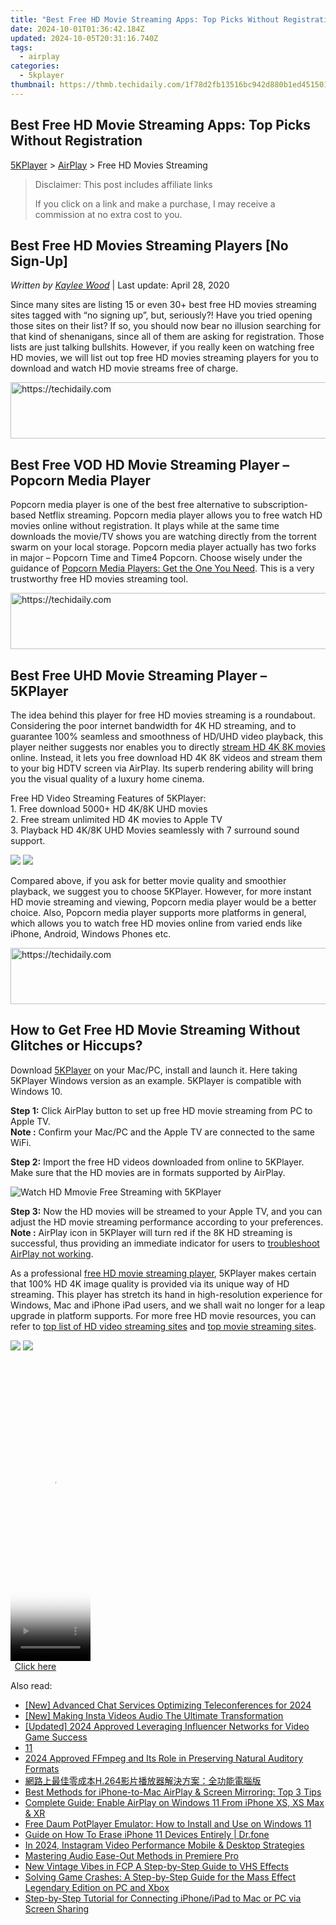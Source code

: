 ```yaml
---
title: "Best Free HD Movie Streaming Apps: Top Picks Without Registration"
date: 2024-10-01T01:36:42.184Z
updated: 2024-10-05T20:31:16.740Z
tags:
  - airplay
categories:
  - 5kplayer
thumbnail: https://thmb.techidaily.com/1f78d2fb13516bc942d880b1ed451501538b368f9a6b178eea0c04126c8f2280.jpg
---
```


## Best Free HD Movie Streaming Apps: Top Picks Without Registration

[5KPlayer](https://tools.techidaily.com/5kplayer/products/) \> [AirPlay](https://tools.techidaily.com/5kplayer/airplay/) \> Free HD Movies Streaming

>  Disclaimer: This post includes affiliate links
>
>  If you click on a link and make a purchase, I may receive a commission at no extra cost to you.
>

## Best Free HD Movies Streaming Players \[No Sign-Up\]

 _Written by [Kaylee Wood](https://www.quora.com/profile/Amanda-Hu-21)_ | Last update: April 28, 2020

Since many sites are listing 15 or even 30+ best free HD movies streaming sites tagged with “no signing up”, but, seriously?! Have you tried opening those sites on their list? If so, you should now bear no illusion searching for that kind of shenanigans, since all of them are asking for registration. Those lists are just talking bullshits. However, if you really keen on watching free HD movies, we will list out top free HD movies streaming players for you to download and watch HD movie streams free of charge.

<!-- affiliate ads begin -->
<a href="https://aligracehair.sjv.io/c/5597632/1896532/19272" target="_top" id="1896532">
  <img src="//a.impactradius-go.com/display-ad/19272-1896532" border="0" alt="https://techidaily.com" width="728" height="90"/>
</a>
<img height="0" width="0" src="https://aligracehair.sjv.io/i/5597632/1896532/19272" style="position:absolute;visibility:hidden;" border="0" />
<!-- affiliate ads end -->

## Best Free VOD HD Movie Streaming Player – Popcorn Media Player

Popcorn media player is one of the best free alternative to subscription-based Netflix streaming. Popcorn media player allows you to free watch HD movies online without registration. It plays while at the same time downloads the movie/TV shows you are watching directly from the torrent swarm on your local storage. Popcorn media player actually has two forks in major – Popcorn Time and Time4 Popcorn. Choose wisely under the guidance of [Popcorn Media Players: Get the One You Need](https://tools.techidaily.com/5kplayer/video-music-player/). This is a very trustworthy free HD movies streaming tool.

<!-- affiliate ads begin -->
<a href="https://ephamedtechinc.pxf.io/c/5597632/2136625/26400" target="_top" id="2136625">
  <img src="//a.impactradius-go.com/display-ad/26400-2136625" border="0" alt="https://techidaily.com" width="728" height="90"/>
</a>
<img height="0" width="0" src="https://ephamedtechinc.pxf.io/i/5597632/2136625/26400" style="position:absolute;visibility:hidden;" border="0" />
<!-- affiliate ads end -->

## Best Free UHD Movie Streaming Player – 5KPlayer

The idea behind this player for free HD movies streaming is a roundabout. Considering the poor internet bandwidth for 4K HD streaming, and to guarantee 100% seamless and smoothness of HD/UHD video playback, this player neither suggests nor enables you to directly [stream HD 4K 8K movies](https://tools.techidaily.com/5kplayer/airplay/) online. Instead, it lets you free download HD 4K 8K videos and stream them to your big HDTV screen via AirPlay. Its superb rendering ability will bring you the visual quality of a luxury home cinema. 

Free HD Video Streaming Features of 5KPlayer:  
1\. Free download 5000+ HD 4K/8K UHD movies   
2\. Free stream unlimited HD 4K movies to Apple TV   
3\. Playback HD 4K/8K UHD Movies seamlessly with 7 surround sound support.

[![](https://www.5kplayer.com/airplay/../button/freedownwhitewin.png)](https://tools.techidaily.com/5kplayer/products/) [![](https://www.5kplayer.com/airplay/../button/freedownbackmac.png)](https://tools.techidaily.com/5kplayer/products/) 

Compared above, if you ask for better movie quality and smoothier playback, we suggest you to choose 5KPlayer. However, for more instant HD movie streaming and viewing, Popcorn media player would be a better choice. Also, Popcorn media player supports more platforms in general, which allows you to watch free HD movies online from varied ends like iPhone, Android, Windows Phones etc.

<!-- affiliate ads begin -->
<a href="https://appsumo.8odi.net/c/5597632/2082530/7443" target="_top" id="2082530">
  <img src="//a.impactradius-go.com/display-ad/7443-2082530" border="0" alt="https://techidaily.com" width="728" height="90"/>
</a>
<img height="0" width="0" src="https://appsumo.8odi.net/i/5597632/2082530/7443" style="position:absolute;visibility:hidden;" border="0" />
<!-- affiliate ads end -->

## How to Get Free HD Movie Streaming Without Glitches or Hiccups?

Download [5KPlayer](https://tools.techidaily.com/5kplayer/products/) on your Mac/PC, install and launch it. Here taking 5KPlayer Windows version as an example. 5KPlayer is compatible with Windows 10.

**Step 1:** Click AirPlay button to set up free HD movie streaming from PC to Apple TV.  
**Note :** Confirm your Mac/PC and the Apple TV are connected to the same WiFi.

**Step 2:**  Import the free HD videos downloaded from online to 5KPlayer.  
Make sure that the HD movies are in formats supported by AirPlay.

![Watch HD Mmovie Free Streaming with 5KPlayer](https://www.5kplayer.com/airplay/img/5kp-airplay-windows-8-zjy.jpg) 

**Step 3:** Now the HD movies will be streamed to your Apple TV, and you can adjust the HD movie streaming performance according to your preferences.  
**Note :** AirPlay icon in 5KPlayer will turn red if the 8K HD streaming is successful, thus providing an immediate indicator for users to [troubleshoot AirPlay not working](https://tools.techidaily.com/5kplayer/airplay/).

As a professional [free HD movie streaming player](https://tools.techidaily.com/5kplayer/airplay/), 5KPlayer makes certain that 100% HD 4K image quality is provided via its unique way of HD streaming. This player has stretch its hand in high-resolution experience for Windows, Mac and iPhone iPad users, and we shall wait no longer for a leap upgrade in platform supports. For more free HD movie resources, you can refer to [top list of HD video streaming sites](https://tools.techidaily.com/5kplayer/airplay/) and [top movie streaming sites](https://tools.techidaily.com/5kplayer/airplay/).

[![](https://www.5kplayer.com/airplay/../button/freedownwhitewin.png)](https://tools.techidaily.com/5kplayer/products/) [![](https://www.5kplayer.com/airplay/../button/freedownbackmac.png)](https://tools.techidaily.com/5kplayer/products/)

<!-- affiliate ads begin -->
<span id="1938136">
					<video width="128" height="480" style="cursor:pointer"
           poster="//a.impactradius-go.com/display-clicktoplayimage/1938136.png"
           onclick="if(!this.playClicked){this.play();this.setAttribute('controls',true);this.playClicked=true;}">
	   <source src="//a.impactradius-go.com/display-ad/22993-1938136">
	   <img src="//a.impactradius-go.com/display-clicktoplayimage/1938136.png" style="border: none; height: 100%; width: 100%; object-fit: contain">
	</video>
	<div style="width:80px;text-align:center"><a href="javascript:window.open(decodeURIComponent('https%3A%2F%2Fhomestyler.sjv.io%2Fc%2F5597632%2F1938136%2F22993'), '_blank');void(0);">Click here</a></div>
</span>
<img height="0" width="0" src="https://imp.pxf.io/i/5597632/1938136/22993" style="position:absolute;visibility:hidden;" border="0" />
<!-- affiliate ads end -->

<ins class="adsbygoogle"
     style="display:block"
     data-ad-format="autorelaxed"
     data-ad-client="ca-pub-7571918770474297"
     data-ad-slot="1223367746"></ins>

<ins class="adsbygoogle"
     style="display:block"
     data-ad-client="ca-pub-7571918770474297"
     data-ad-slot="8358498916"
     data-ad-format="auto"
     data-full-width-responsive="true"></ins>

<span class="atpl-alsoreadstyle">Also read:</span>
<div><ul>
<li><a href="https://video-screen-grab.techidaily.com/new-advanced-chat-services-optimizing-teleconferences-for-2024/"><u>[New] Advanced Chat Services Optimizing Teleconferences for 2024</u></a></li>
<li><a href="https://instagram-videos.techidaily.com/new-making-insta-videos-audio-the-ultimate-transformation/"><u>[New] Making Insta Videos Audio The Ultimate Transformation</u></a></li>
<li><a href="https://youtube-tips.techidaily.com/ed-2024-approved-leveraging-influencer-networks-for-video-game-success/"><u>[Updated] 2024 Approved Leveraging Influencer Networks for Video Game Success</u></a></li>
<li><a href="https://media-tips.techidaily.com/11/"><u>11</u></a></li>
<li><a href="https://some-knowledge.techidaily.com/2024-approved-ffmpeg-and-its-role-in-preserving-natural-auditory-formats/"><u>2024 Approved FFmpeg and Its Role in Preserving Natural Auditory Formats</u></a></li>
<li><a href="https://media-tips.techidaily.com/h264/"><u>網路上最佳零成本H.264影片播放器解決方案：全功能電腦版</u></a></li>
<li><a href="https://media-tips.techidaily.com/best-methods-for-iphone-to-mac-airplay-and-screen-mirroring-top-3-tips/"><u>Best Methods for iPhone-to-Mac AirPlay & Screen Mirroring: Top 3 Tips</u></a></li>
<li><a href="https://media-tips.techidaily.com/complete-guide-enable-airplay-on-windows-11-from-iphone-xs-xs-max-and-xr/"><u>Complete Guide: Enable AirPlay on Windows 11 From iPhone XS, XS Max & XR</u></a></li>
<li><a href="https://media-tips.techidaily.com/free-daum-potplayer-emulator-how-to-install-and-use-on-windows-11/"><u>Free Daum PotPlayer Emulator: How to Install and Use on Windows 11</u></a></li>
<li><a href="https://phone-solutions.techidaily.com/guide-on-how-to-erase-iphone-11-devices-entirely-drfone-by-drfone-ios-full-data-eraser-ios-full-data-eraser/"><u>Guide on How To Erase iPhone 11 Devices Entirely | Dr.fone</u></a></li>
<li><a href="https://instagram-videos.techidaily.com/in-2024-instagram-video-performance-mobile-and-desktop-strategies/"><u>In 2024, Instagram Video Performance Mobile & Desktop Strategies</u></a></li>
<li><a href="https://extra-hints.techidaily.com/mastering-audio-ease-out-methods-in-premiere-pro/"><u>Mastering Audio Ease-Out Methods in Premiere Pro</u></a></li>
<li><a href="https://video-creation-software.techidaily.com/new-vintage-vibes-in-fcp-a-step-by-step-guide-to-vhs-effects/"><u>New Vintage Vibes in FCP A Step-by-Step Guide to VHS Effects</u></a></li>
<li><a href="https://win-solutions.techidaily.com/solving-game-crashes-a-step-by-step-guide-for-the-mass-effect-legendary-edition-on-pc-and-xbox/"><u>Solving Game Crashes: A Step-by-Step Guide for the Mass Effect Legendary Edition on PC and Xbox</u></a></li>
<li><a href="https://media-tips.techidaily.com/step-by-step-tutorial-for-connecting-iphoneipad-to-mac-or-pc-via-screen-sharing/"><u>Step-by-Step Tutorial for Connecting iPhone/iPad to Mac or PC via Screen Sharing</u></a></li>
</ul></div>

